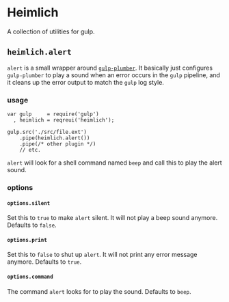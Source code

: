# Heimlich
A collection of utilities for gulp.

## `heimlich.alert`

`alert` is a small wrapper around
[`gulp-plumber`](https://github.com/floatdrop/gulp-plumber).  It basically just
configures `gulp-plumber` to play a sound when an error occurs in the `gulp`
pipeline, and it cleans up the error output to match the `gulp` log style.

### usage
```
var gulp     = require('gulp')
  , heimlich = reqreui('heimlich');

gulp.src('./src/file.ext')
    .pipe(heimlich.alert())
    .pipe(/* other plugin */)
    // etc.
```

`alert` will look for a shell command named `beep` and call this
to play the alert sound.

### options

#### `options.silent`
Set this to `true` to make `alert` silent.  It will not play a beep
sound anymore.  Defaults to `false`.

#### `options.print`
Set this to `false` to shut up `alert`.  It will not print any error
message anymore.  Defaults to `true`.

#### `options.command`
The command `alert` looks for to play the sound.  Defaults to `beep`.
